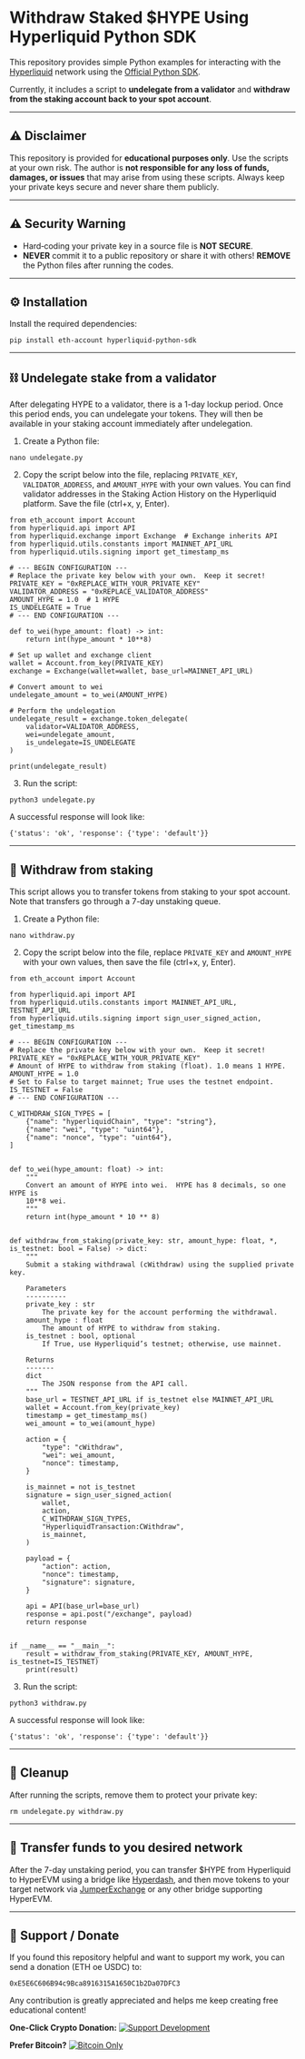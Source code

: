 # Withdraw Staked $HYPE Using Hyperliquid Python SDK

This repository provides simple Python examples for interacting with the [Hyperliquid](https://hyperliquid.xyz) network using the [Official Python SDK](https://github.com/hyperliquid-dex/hyperliquid-python-sdk).  

Currently, it includes a script to **undelegate from a validator** and **withdraw from the staking account back to your spot account**.

---

## ⚠️ Disclaimer

This repository is provided for **educational purposes only**. 
Use the scripts at your own risk. The author is **not responsible for any loss of funds, damages, or issues** that may arise from using these scripts. Always keep your private keys secure and never share them publicly.

---

## ⚠️ Security Warning
- Hard‑coding your private key in a source file is **NOT SECURE**.
- **NEVER** commit it to a public repository or share it with others! **REMOVE** the Python files after running the codes.

---
## ⚙️ Installation

Install the required dependencies:

```
pip install eth-account hyperliquid-python-sdk
```

---
## ⛓️ Undelegate stake from a validator

After delegating HYPE to a validator, there is a 1-day lockup period. Once this period ends, you can undelegate your tokens. They will then be available in your staking account immediately after undelegation.

1. Create a Python file:
```
nano undelegate.py
```

2. Copy the script below into the file, replacing `PRIVATE_KEY`, `VALIDATOR_ADDRESS`, and `AMOUNT_HYPE` with your own values. You can find validator addresses in the Staking Action History on the Hyperliquid platform. Save the file (ctrl+x, y, Enter).


```
from eth_account import Account
from hyperliquid.api import API
from hyperliquid.exchange import Exchange  # Exchange inherits API
from hyperliquid.utils.constants import MAINNET_API_URL
from hyperliquid.utils.signing import get_timestamp_ms

# --- BEGIN CONFIGURATION ---
# Replace the private key below with your own.  Keep it secret!
PRIVATE_KEY = "0xREPLACE_WITH_YOUR_PRIVATE_KEY"
VALIDATOR_ADDRESS = "0xREPLACE_VALIDATOR_ADDRESS"
AMOUNT_HYPE = 1.0  # 1 HYPE
IS_UNDELEGATE = True
# --- END CONFIGURATION ---

def to_wei(hype_amount: float) -> int:
    return int(hype_amount * 10**8)

# Set up wallet and exchange client
wallet = Account.from_key(PRIVATE_KEY)
exchange = Exchange(wallet=wallet, base_url=MAINNET_API_URL)

# Convert amount to wei
undelegate_amount = to_wei(AMOUNT_HYPE)

# Perform the undelegation
undelegate_result = exchange.token_delegate(
    validator=VALIDATOR_ADDRESS,
    wei=undelegate_amount,
    is_undelegate=IS_UNDELEGATE
)

print(undelegate_result)
```

3. Run the script:
```
python3 undelegate.py
```

A successful response will look like:
```
{'status': 'ok', 'response': {'type': 'default'}}
```

---

## 💸 Withdraw from staking

This script allows you to transfer tokens from staking to your spot account. Note that transfers go through a 7-day unstaking queue.


1. Create a Python file:
```
nano withdraw.py
```
2. Copy the script below into the file, replace `PRIVATE_KEY` and `AMOUNT_HYPE` with your own values, then save the file (ctrl+x, y, Enter).

```
from eth_account import Account

from hyperliquid.api import API
from hyperliquid.utils.constants import MAINNET_API_URL, TESTNET_API_URL
from hyperliquid.utils.signing import sign_user_signed_action, get_timestamp_ms

# --- BEGIN CONFIGURATION ---
# Replace the private key below with your own.  Keep it secret!
PRIVATE_KEY = "0xREPLACE_WITH_YOUR_PRIVATE_KEY"
# Amount of HYPE to withdraw from staking (float). 1.0 means 1 HYPE.
AMOUNT_HYPE = 1.0
# Set to False to target mainnet; True uses the testnet endpoint.
IS_TESTNET = False
# --- END CONFIGURATION ---

C_WITHDRAW_SIGN_TYPES = [
    {"name": "hyperliquidChain", "type": "string"},
    {"name": "wei", "type": "uint64"},
    {"name": "nonce", "type": "uint64"},
]


def to_wei(hype_amount: float) -> int:
    """
    Convert an amount of HYPE into wei.  HYPE has 8 decimals, so one HYPE is
    10**8 wei.
    """
    return int(hype_amount * 10 ** 8)


def withdraw_from_staking(private_key: str, amount_hype: float, *, is_testnet: bool = False) -> dict:
    """
    Submit a staking withdrawal (cWithdraw) using the supplied private key.

    Parameters
    ----------
    private_key : str
        The private key for the account performing the withdrawal.
    amount_hype : float
        The amount of HYPE to withdraw from staking.
    is_testnet : bool, optional
        If True, use Hyperliquid’s testnet; otherwise, use mainnet.

    Returns
    -------
    dict
        The JSON response from the API call.
    """
    base_url = TESTNET_API_URL if is_testnet else MAINNET_API_URL
    wallet = Account.from_key(private_key)
    timestamp = get_timestamp_ms()
    wei_amount = to_wei(amount_hype)

    action = {
        "type": "cWithdraw",
        "wei": wei_amount,
        "nonce": timestamp,
    }

    is_mainnet = not is_testnet
    signature = sign_user_signed_action(
        wallet,
        action,
        C_WITHDRAW_SIGN_TYPES,
        "HyperliquidTransaction:CWithdraw",
        is_mainnet,
    )

    payload = {
        "action": action,
        "nonce": timestamp,
        "signature": signature,
    }

    api = API(base_url=base_url)
    response = api.post("/exchange", payload)
    return response


if __name__ == "__main__":
    result = withdraw_from_staking(PRIVATE_KEY, AMOUNT_HYPE, is_testnet=IS_TESTNET)
    print(result)
```

3. Run the script:
```
python3 withdraw.py
```

A successful response will look like:
```
{'status': 'ok', 'response': {'type': 'default'}}
```

---

## 🚨 Cleanup

After running the scripts, remove them to protect your private key:

```
rm undelegate.py withdraw.py
```


---


## 🚀 Transfer funds to you desired network

After the 7-day unstaking period, you can transfer $HYPE from Hyperliquid to HyperEVM using a bridge like [Hyperdash](https://hyperdash.info/bridge), and then move tokens to your target network via [JumperExchange](https://jumper.exchange) or any other bridge supporting HyperEVM.

---


## 💝 Support / Donate

If you found this repository helpful and want to support my work, you can send a donation (ETH oe USDC) to:

```
0xE5E6C606B94c9Bca8916315A1650C1b2Da07DFC3
```

Any contribution is greatly appreciated and helps me keep creating free educational content!

**One-Click Crypto Donation:**
[![Support Development](https://paybadge.profullstack.com/badge.svg)](https://paybadge.profullstack.com/?tickers=btc,eth,sol,usdc&recipient_addresses=btc:bc1pl6eq7gmxl270hxxcy4nwz5vd3jfh2708mje92cz9dvu2a29eg7jsmra2ss,eth:0xE5E6C606B94c9Bca8916315A1650C1b2Da07DFC3,sol:5c5W26hRhYpmsBVghXiG4HcxeUJrC7e6cSkmE2qSsQqY,usdc:0xE5E6C606B94c9Bca8916315A1650C1b2Da07DFC3)

**Prefer Bitcoin?**
[![Bitcoin Only](https://paybadge.profullstack.com/badge.svg)](https://paybadge.profullstack.com/?ticker=btc&recipient_address=bc1pl6eq7gmxl270hxxcy4nwz5vd3jfh2708mje92cz9dvu2a29eg7jsmra2ss)






